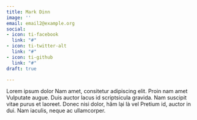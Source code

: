 ```yaml
---
title: Mark Dinn
image: ''
email: email2@example.org
social:
- icon: ti-facebook
  link: "#"
- icon: ti-twitter-alt
  link: "#"
- icon: ti-github
  link: "#"
draft: true

---
```

Lorem ipsum dolor Nam amet, consitetur adipiscing elit. Proin nam amet Vulputate augue. Duis auctor lacus id scriptsicula gravida. Nam suscipit vitae purus et laoreet. Donec nisi dolor, hâm lại là vel Pretium id, auctor in dui. Nam iaculis, neque ac ullamcorper.